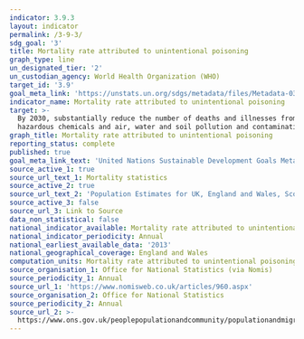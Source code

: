 ```yaml
---
indicator: 3.9.3
layout: indicator
permalink: /3-9-3/
sdg_goal: '3'
title: Mortality rate attributed to unintentional poisoning
graph_type: line
un_designated_tier: '2'
un_custodian_agency: World Health Organization (WHO)
target_id: '3.9'
goal_meta_link: 'https://unstats.un.org/sdgs/metadata/files/Metadata-03-09-03.pdf'
indicator_name: Mortality rate attributed to unintentional poisoning
target: >-
  By 2030, substantially reduce the number of deaths and illnesses from
  hazardous chemicals and air, water and soil pollution and contamination
graph_title: Mortality rate attributed to unintentional poisoning
reporting_status: complete
published: true
goal_meta_link_text: 'United Nations Sustainable Development Goals Metadata: 3.9.3'
source_active_1: true
source_url_text_1: Mortality statistics
source_active_2: true
source_url_text_2: 'Population Estimates for UK, England and Wales, Scotland and Northern Ireland'
source_active_3: false
source_url_3: Link to Source
data_non_statistical: false
national_indicator_available: Mortality rate attributed to unintentional poisoning
national_indicator_periodicity: Annual
national_earliest_available_data: '2013'
national_geographical_coverage: England and Wales
computation_units: Mortality rate attributed to unintentional poisoning
source_organisation_1: Office for National Statistics (via Nomis)
source_periodicity_1: Annual
source_url_1: 'https://www.nomisweb.co.uk/articles/960.aspx'
source_organisation_2: Office for National Statistics
source_periodicity_2: Annual
source_url_2: >-
  https://www.ons.gov.uk/peoplepopulationandcommunity/populationandmigration/populationestimates/datasets/populationestimatesforukenglandandwalesscotlandandnorthernireland
---
```

